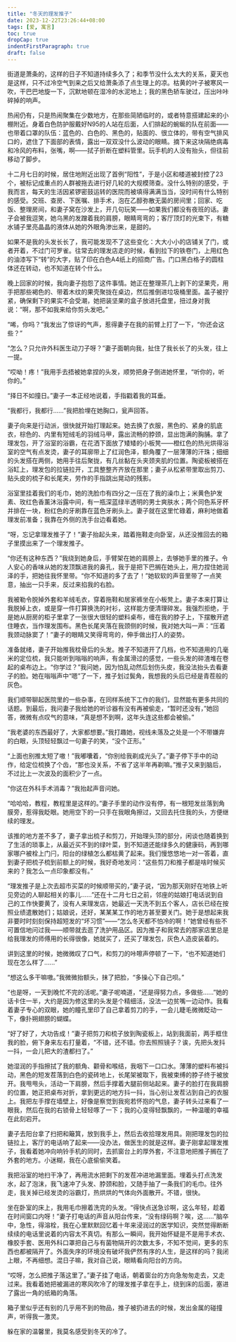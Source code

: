 ```yaml
---
title: "冬天的理发推子"
date: 2023-12-22T23:26:44+08:00
tags: [爱, 寓言]
toc: true
dropCap: true
indentFirstParagraph: true
draft: false
---
```


街道是萧条的，这样的日子不知道持续多久了；和季节没什么太大的关系，夏天也是这样，只不过冷空气到来之后又给萧条添了点生理上的凉。枯黄的叶子被寒风一吹，干巴巴地旋一下，沉默地顿在湿冷的水泥地上；我的黑色轿车驶过，压出咔咔碎掉的响声。

热闹仍有，只是热闹聚集在少数地方，在那些简陋临时的，或者特意搭建起来的小棚附近。身着白色防护服戴好N95的人站在后面，人们排起的蜿蜒的队在前面——也带着口罩的队伍：蓝色的、白色的、黑色的，贴面的、很立体的，带有空气排风口的，遮住了下面部的表情，露出一双双没什么波动的眼睛。摘下来这块隔绝病毒和冷风的布料，张嘴，啊——拭子折断在塑料管里。玩手机的人没有抬头，但往前移动了脚步。

十二月七日的时候，居住地附近出现了首例“阳性”，于是小区和楼道被封控了23个，被标记成重点的人群被拖去进行好几轮的大规模筛查。没什么特别的感受，于我而言，每天的生活因紧锣密鼓运转的医院而被填得满满当当，没时间有什么特别的感受。交班、查房、下医嘱、排手术，泡在乙醇弥散无菌的房间里；回家、吃饭、整理房间，和妻子窝在沙发上，开几句玩笑——如果我们都没有夜班的话。妻子会被我逗笑，她乌黑的发蹭着我的肩膀，眼睛弯弯的；客厅顶灯的光束下，有糖水铺子里亮晶晶的液体从她的外眼角渗出来，是甜的。

如果不是我的头发长长了，我可能发现不了这些变化：大大小小的店铺关了门，或者开着，不过门可罗雀。往常去的理发店走的时候，看到拉下的铁卷门，上用红色的油漆写下“转”的大字，贴了印在白色A4纸上的招商广告。门口黑白格子的圆柱体还在转动，也不知道在转个什么。

晚上回家的时候，我向妻子抱怨了这件事情。她正在整理茶几上剥下的坚果壳，用手把那些褐色的、带着木纹的果壳聚拢在桌边，然后推倒进垃圾桶里面。盖子被拧紧，确保剩下的果实不会受潮，她把装坚果的盒子放进托盘里，扭过身对我说：“啊，那不如我来给你剪头发吧。”

“唏，你吗？”我发出了惊讶的气声，惹得妻子在我的前臂上打了一下，“你还会这些？”

“怎么？只允许外科医生动刀子呀？”妻子面朝向我，扯住了我长长了的头发，往上一提。

“哎呦！疼！”我用手去捂被她拿捏的头发，顺势把身子倒进她怀里，“听你的，听你的。”

“择日不如撞日。”妻子一本正经地说着，手指戳着我的耳垂。

“我都行，我都行......”我把脸埋在她胸口，瓮声回答。

妻子向来是行动派，很快就开始打理起来。她去换了衣服，黑色的、紧身的肌底衣，棕色的、内里有短绒毛的羽绒马甲，露出流畅的脖颈，显出饱满的胸脯。拿了理发包，开了浴室的浴霸，在花洒下面放了矮矮的小板凳——橙红色的热光烘得浴室的空气有点发烫，妻子的耳廓带上了红润色泽，额角覆了一层薄薄的汗珠；细细的头发搭在两侧，她用手往后聚拢，有几丝黏在头夹颈夹肌的位置。陶瓷板被搭在浴缸上，理发包的拉链拉开，工具整整齐齐放在那里；妻子从松紧带里取出剪刀、贴头皮的梳子和长尾夹，劳作的手指跳出晃动的残影。

浴室里挂着我们的毛巾，她的洗脸巾有四分之一压在了我的澡巾上；米黄色护发素、玫红色香薰沐浴露中间，有一瓶深蓝绿半透明的男士爽肤水；两个同色系牙杯并排在一块，粉红色的牙刷靠在蓝色牙刷头上。妻子就在这里忙碌着，麻利地做着理发前准备；我靠在外侧的洗手台边看着她。

“呀，忘记拿理发推子了！”妻子抬起头来，踏着拖鞋走向卧室，从还没推回去的箱子里摸出来了一个理发推子。

“你还有这种东西？”我绕到她身后，手臂架在她的肩膀上，去够她手里的推子。令人安心的香味从她的发顶飘进我的鼻孔，我于是把下巴搁在她头上，用力捏住她润泽的手，把她往我怀里带。“你不知道的多了去了！”她软软的声音里带了一点笑意，抽出一只手来，反过来掐我的右脸。

我被勒令脱掉外套和羊绒毛衣，穿着拖鞋和居家裤坐在小板凳上。妻子本来打算让我脱掉上衣，或是穿一件打算换洗的衬衫，这样能方便清理碎发。我强烈拒绝，于是她从厨房的柜子里拿了一张很大很轻的塑料桌布，缠在我的脖子上，下摆散开遮住睡衣，当作理发围布。黑色长尾夹落在我颈侧的时候，我对她大叫一声：“压着我颈动脉窦了！”妻子的眼睛又笑得弯弯的，伸手做出打人的姿势。

准备就绪，妻子开始推我枕骨后的头发。推子不知道开了几档，也不知道用的几毫米的定位梳，我只能听到嗡嗡的响声，有金属滑过的感觉，一些头发的碎渣堆在卷起的桌布边上。“你学过？”我问她，因为怕乱动然后划伤头皮，我没法抬头去看妻子的脸。她在嗡嗡声中“嗯”了一下，推子划过鬓角，我想我的头后已经是青茬般的灰色。

我们顺带聊起医院里的一些杂事，在同样系统下工作的我们，显然能有更多共同的话题。到最后，我问妻子我给她的听诊器有没有再被偷走，“暂时还没有，”她回答，微微有点叹气的意味，“真是想不到啊，这年头连这些都会被偷。”

“我老婆的东西最好了，大家都想要。”我打趣她，视线未落及之处是一个不带嫌弃的白眼，头顶轻轻飘过一句妻子的笑，“没个正形。”

“上面也别推太短了嗷！”我嘟囔着，“你别给我剃成光头了。”妻子停下手中的动作，给定位梳换了个齿，“那也没关系，不省了这半年再剃嘛。”推子又来到脑后，不过比上一次波及的面积少了一点。

“你这在外科手术消毒？”我抬起声音问她。

“哈哈哈，教程，教程里是这样的。”妻子手里的动作没有停，有一根短发丝落到角膜旁，惹得我眨眼。她用空下的一只手在我眼角擦过，又回去托住我的头，方便继续的理发。

该推的地方差不多了，妻子拿出梳子和剪刀，开始理头顶的部分，闲谈也随着换到了生活的琐事上，从最近买不到的绿叶菜，到不知道还能绿多久的健康码，再到哪家哪户被栓上门闩，阳台的绿植怎么都枯黄了起来。我们慢悠悠地一对一答着，直到妻子把梳子梳到前额上的时候，我好奇地发问：“这些剪刀和推子都是啥时候买来的？我怎么一点印象都没有。”

“理发推子是上次去超市买菜的时候顺带买的，”妻子说，“因为那天刚好在地铁上听见旁边的人聊起相关的事儿......”还在十二月七日之前，邻座的姑娘打电话说到自己的工作快要黄了，没有人来理发店，她最近一天洗不到五个客人，店长已经在按照业绩遣散她们；姑娘说，还好，某某某工作的地方甚至要关门。她于是想起来我非要时时刻刻保持超短发的“坏习惯”——“怎么冬天都不怕冷的啊！”她曾经有些不可置信地问过我——顺带就去逛了洗护用品区。因为推子和我常去的那家店里总是给我理发的师傅用的长得很像，她就买了，还买了理发包，灰色人造皮装着的。

讲到这里的时候，她微微叹了口气，和剪刀的咔嚓声停顿了一下，“也不知道她们现在怎么样了......”

“想这么多干嘛嗷。”我微微抬额头，抹了把脸，“多操心下自己呗。”

“也是呀，一天到晚忙不完的活呢。”妻子呢喃道，“还是得努力点，多做些......”她的话卡住一半，大约是因为修这里的头发是个精细活，没法一边贫嘴一边动作。我看着妻子专心的双眼，她的瞳孔里印了自己拿着剪刀的手，一会儿睫毛微微眨动一下，像扑朔翅膀的蝴蝶。

“好了好了，大功告成！”妻子把剪刀和梳子放到陶瓷板上，站到我面前，两手框住我的脸，俯下身来左右打量着，“不错，还不错。你去照照镜子？诶，先把头发抖一抖，一会儿把大的渣都扫了。”

她湿润的手指擦拭了我的额角、颧骨和喉结，我咽下一口口水。薄薄的塑料布被抖动，黑色的短发茬落到白色的瓷砖地上，长尾架被取下，我被束缚的脖子终于被放开。我甩甩头，活动一下肩膀，然后手撑着大腿前侧站起来。妻子的脸打在我肩膀的位置，她正把桌布对折，拿到更远的地方抖一抖，当心别让发茬沾到自己的衣服上。我把左手撑在墙壁上，好像是察觉到我宛若怀抱的气息，妻子转头过来看了一眼我，然后在我的右锁骨上轻轻啄了一下；我的心变得轻飘飘的，一种温暖的幸福在此刻宕开。

妻子去阳台拿了扫把和簸箕，放到我手上，然后去收拾理发用具。刚把理发包的拉链拉上，客厅的电话响了起来——没办法，做医生的就是这样。妻子刚拿起理发推子，我看着她冲向响铃手机的同时，去抓窗台上的厚外套，不注意地把推子搁在了外套的地方。小迷糊，我在心底偷偷笑着。

我把浴室的地扫干净了，再用流水把剩下的发茬冲进地漏里面。埋着头打点洗发水，起了泡沫，我飞速冲了头发、脖颈和脸，又随手抽了一条我们的毛巾。往外走，我关掉已经发烫的浴霸灯，热烘烘的气体向外面散开。不错，很快。

坐在卧室的床上，我用毛巾擦着洗完的头发。“得快点送急诊啊，这么年轻，趁着在时间窗口内呀！”妻子打电话的声音从阳台传来，“没有绿码啊？唉，这......”脑卒中，急性，得溶栓，我在心里默默回忆着十年来浸润过的医学知识，突然觉得断断续续的电话里说着的内容太不真切。有那么一瞬间，我开始怀疑是不是用手术衣、橡胶手套、医用外科口罩把自己与有菌物隔开的次数太多，不知不觉间，更多的东西也都被隔开了。外面失序的环境没有破坏我俨然有序的人生，是这样的吗？我闭上眼，不再细想。混日子嘛，我对自己说，眼睛看向阳台的方向。

“哎呀，怎么把推子落这里了。”妻子挂了电话，朝着窗台的方向急匆匆走去，又走过来。我看着她把被漏进的寒风吹冷了的理发推子拿在手上，绕到床的后面，塞进了露出一角的纸箱的角落。

箱子里似乎还有别的几乎用不到的物品，推子被扔进去的时候，发出金属的碰撞声，听得我一激灵。

躲在家的温馨里，我莫名感受到冬天的冷了。
